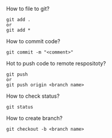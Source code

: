 How to file to git?
```
git add .
or
git add *
```

How to commit code?
```
git commit -m "<comment>"
```

Hot to push code to remote respositoty?
```
git push
or
git push origin <branch name>
```

How to check status?
```
git status
```

How to create branch?
```
git checkout -b <branch name>
```
